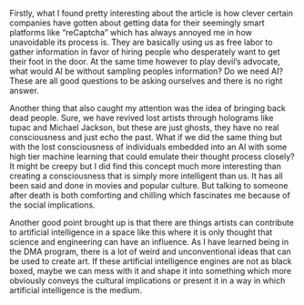 Firstly, what I found pretty interesting about the article is how clever certain companies have gotten about getting data for their seemingly smart platforms like “reCaptcha” which has always annoyed me in how unavoidable its process is.  They are basically using us as free labor to gather information in favor of hiring people who desperately want to get their foot in the door.  At the same time however to play devil’s advocate, what would AI be without sampling peoples information?  Do we need AI?  These are all good questions to be asking ourselves and there is no right answer.

Another thing that also caught my attention was the idea of bringing back dead people.  Sure, we have revived lost artists through holograms like tupac and Michael Jackson, but these are just ghosts, they have no real consciousness and just echo the past.  What if we did the same thing but with the lost consciousness of individuals embedded into an AI with some high tier machine learning that could emulate their thought process closely?  It might be creepy but I did find this concept much more interesting than creating a consciousness that is simply more intelligent than us.  It has all been said and done in movies and popular culture.  But talking to someone after death is both comforting and chilling which fascinates me because of the social implications.

Another good point brought up is that there are things artists can contribute to artificial intelligence in a space like this where it is only thought that science and engineering can have an influence.  As I have learned being in the DMA program, there is a lot of weird and unconventional ideas that can be used to create art.  If these artificial intelligence engines are not as black boxed, maybe we can mess with it and shape it into something which more obviously conveys the cultural implications or present it in a way in which artificial intelligence is the medium.
